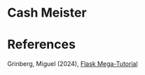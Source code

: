 Cash Meister
============ 



# References

Grinberg, Miguel (2024), [Flask Mega-Tutorial](https://blog.miguelgrinberg.com/post/the-flask-mega-tutorial-part-i-hello-world)
